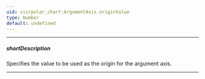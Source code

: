 ```yaml
---
uid: viz/polar_chart:ArgumentAxis.originValue
type: Number
default: undefined
---
```

---
##### shortDescription
Specifies the value to be used as the origin for the argument axis.

---
<!--
Normally, PolarChart calculates the origin value of the argument axis automatically depending on the smallest argument of series points. In case you need to specify it explicitly, use the **argumentAxis**.**originValue** property.

[note] If the series contains points whose argument is less than the specified origin value, these points will reside to the left from the argument axis' origin. This may lead the start and end of the resulting diagram to overlap.
-->